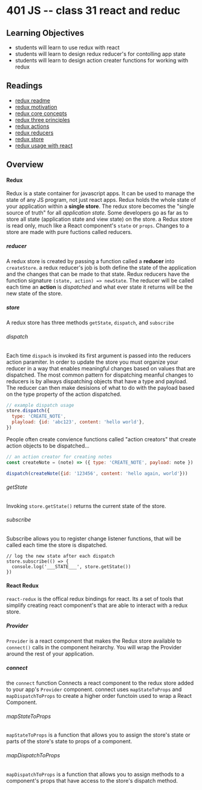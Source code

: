 # 401 JS -- class 31 react and reduc

## Learning Objectives
* students will learn to use redux with react 
* students will learn to design redux reducer's for contolling app state
* students will learn to design action creater functions for working with redux

## Readings
* [redux readme](http://redux.js.org/)
* [redux motivation](http://redux.js.org/docs/introduction/Motivation.html)
* [redux core concepts](http://redux.js.org/docs/introduction/CoreConcepts.html)
* [redux three principles](http://redux.js.org/docs/introduction/ThreePrinciples.html)
* [redux actions](http://redux.js.org/docs/basics/Actions.html)
* [redux reducers](http://redux.js.org/docs/basics/Reducers.html)
* [redux store](http://redux.js.org/docs/basics/Store.html)
* [redux usage with react](http://redux.js.org/docs/basics/UsageWithReact.html)

## Overview
#### Redux
Redux is a state container for javascript apps. It can be used to manage the state of any JS program, not just react apps. Redux holds the whole state of your application within a **single store**. The redux store becomes the "single source of truth" for all *application state*. Some developers go as far as to store all state (application state and view state) on the store. a Redux store is read only, much like a React component's `state` or `props`. Changes to a store are made with pure fuctions called reducers.

##### reducer
A redux store is created by passing a function called a **reducer** into `createStore`. a redux reducer's job is both define the state of the application and the changes that can be made to that state. Redux reducers have the function signature `(state, action) => newState`. The reducer will be called each time an **action** is _dispatched_ and what ever state it returns will be the new state of the store. 

##### store 
A redux store has three methods `getState`, `dispatch`, and `subscribe`

###### dispatch
Each time `dispach` is invoked its first argument is passed into the reducers action paramiter. In order to update the store you must organize your reducer in a way that enables meaningful changes based on values that are dispatched. The most common pattern for dispatching meanful changes to reducers is by allways dispatching objects that have a type and payload. The reducer can then make desisions of what to do with the payload based on the type property of the action dispatched.  

``` javascript
// example dispatch usage
store.dispatch({
  type: 'CREATE_NOTE',
  playload: {id: 'abc123', content: 'hello world'},
})
```
People often create convience functions called "action creators" that create action objects to be dispatched...  
``` javascript
// an action creator for creating notes
const createNote = (note) => ({ type: 'CREATE_NOTE', payload: note })

dispatch(createNote({id: '123456', content: 'hello again, world'}))
```
 
###### getState 
Invoking `store.getState()` returns the current state of the store.

###### subscribe
Subscribe allows you to register change listener functions, that will be called each time the store is dispatched.
```
// log the new state after each dispatch
store.subscribe(() => {
  console.log('___STATE___', store.getState())
})
```

#### React Redux 
`react-redux` is the offical redux bindings for react. Its a set of tools that simplify creating react component's that are able to interact with a redux store.

##### Provider 
`Provider` is a react component that makes the Redux store available to `connect()` calls in the component heirarchy. You will wrap the Provider around the rest of your application.

##### connect 
the `connect` function Connects a react component to the redux store added to your app's `Provider` component. connect uses `mapStateToProps` and `mapDispatchToProps` to create a higher order functoin used to wrap a React Component.

###### mapStateToProps
`mapStateToProps` is a function that allows you to assign the store's state or parts of the store's state to props of a component.

###### mapDispatchToProps
`mapDispatchToProps` is a function that allows you to assign methods to a component's props that have access to the store's dispatch method.


